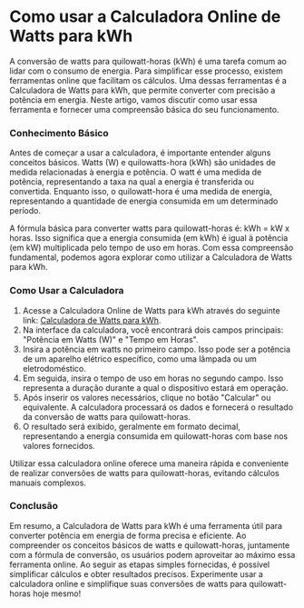Como usar a Calculadora Online de Watts para kWh
================================================

A conversão de watts para quilowatt-horas (kWh) é uma tarefa comum ao lidar com o consumo de energia. Para simplificar esse processo, existem ferramentas online que facilitam os cálculos. Uma dessas ferramentas é a Calculadora de Watts para kWh, que permite converter com precisão a potência em energia. Neste artigo, vamos discutir como usar essa ferramenta e fornecer uma compreensão básica do seu funcionamento.

### Conhecimento Básico

Antes de começar a usar a calculadora, é importante entender alguns conceitos básicos. Watts (W) e quilowatts-hora (kWh) são unidades de medida relacionadas à energia e potência. O watt é uma medida de potência, representando a taxa na qual a energia é transferida ou convertida. Enquanto isso, o quilowatt-hora é uma medida de energia, representando a quantidade de energia consumida em um determinado período.

A fórmula básica para converter watts para quilowatt-horas é: kWh = kW x horas. Isso significa que a energia consumida (em kWh) é igual à potência (em kW) multiplicada pelo tempo de uso em horas. Com essa compreensão fundamental, podemos agora explorar como utilizar a Calculadora de Watts para kWh.

### Como Usar a Calculadora

1. Acesse a Calculadora Online de Watts para kWh através do seguinte link: [Calculadora de Watts para kWh](https://www.onlinecalculatorsfree.com/pt/tools/watt-to-kilowatt-hours-calculator.html).
2. Na interface da calculadora, você encontrará dois campos principais: "Potência em Watts (W)" e "Tempo em Horas".
3. Insira a potência em watts no primeiro campo. Isso pode ser a potência de um aparelho elétrico específico, como uma lâmpada ou um eletrodoméstico.
4. Em seguida, insira o tempo de uso em horas no segundo campo. Isso representa a duração durante a qual o dispositivo estará em operação.
5. Após inserir os valores necessários, clique no botão "Calcular" ou equivalente. A calculadora processará os dados e fornecerá o resultado da conversão de watts para quilowatt-horas.
6. O resultado será exibido, geralmente em formato decimal, representando a energia consumida em quilowatt-horas com base nos valores fornecidos.

Utilizar essa calculadora online oferece uma maneira rápida e conveniente de realizar conversões de watts para quilowatt-horas, evitando cálculos manuais complexos.

### Conclusão

Em resumo, a Calculadora de Watts para kWh é uma ferramenta útil para converter potência em energia de forma precisa e eficiente. Ao compreender os conceitos básicos de watts e quilowatt-horas, juntamente com a fórmula de conversão, os usuários podem aproveitar ao máximo essa ferramenta online. Ao seguir as etapas simples fornecidas, é possível simplificar cálculos e obter resultados precisos. Experimente usar a calculadora online e simplifique suas conversões de watts para quilowatt-horas hoje mesmo!